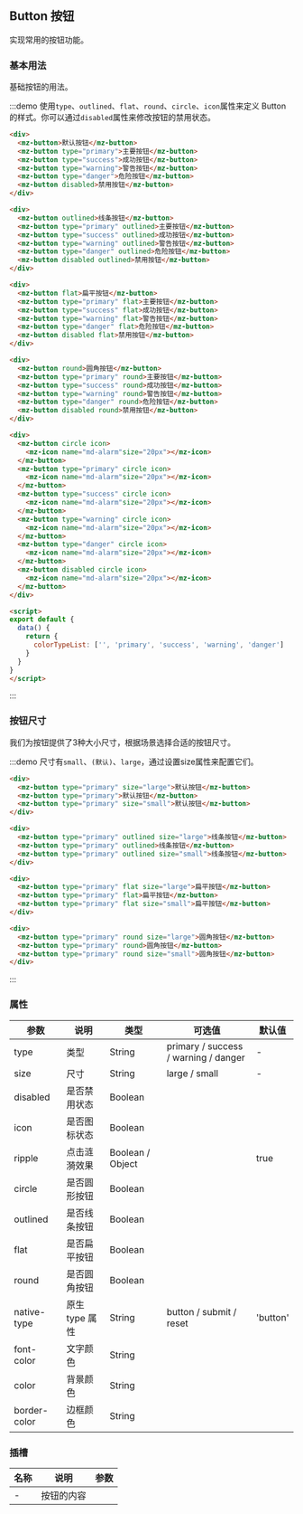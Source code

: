 ## Button 按钮

实现常用的按钮功能。

### 基本用法

基础按钮的用法。

:::demo 使用`type`、`outlined`、`flat`、`round`、`circle`、`icon`属性来定义 Button 的样式。你可以通过`disabled`属性来修改按钮的禁用状态。

```html
<div>
  <mz-button>默认按钮</mz-button>
  <mz-button type="primary">主要按钮</mz-button>
  <mz-button type="success">成功按钮</mz-button>
  <mz-button type="warning">警告按钮</mz-button>
  <mz-button type="danger">危险按钮</mz-button>
  <mz-button disabled>禁用按钮</mz-button>
</div>

<div>
  <mz-button outlined>线条按钮</mz-button>
  <mz-button type="primary" outlined>主要按钮</mz-button>
  <mz-button type="success" outlined>成功按钮</mz-button>
  <mz-button type="warning" outlined>警告按钮</mz-button>
  <mz-button type="danger" outlined>危险按钮</mz-button>
  <mz-button disabled outlined>禁用按钮</mz-button>
</div>

<div>
  <mz-button flat>扁平按钮</mz-button>
  <mz-button type="primary" flat>主要按钮</mz-button>
  <mz-button type="success" flat>成功按钮</mz-button>
  <mz-button type="warning" flat>警告按钮</mz-button>
  <mz-button type="danger" flat>危险按钮</mz-button>
  <mz-button disabled flat>禁用按钮</mz-button>
</div>

<div>
  <mz-button round>圆角按钮</mz-button>
  <mz-button type="primary" round>主要按钮</mz-button>
  <mz-button type="success" round>成功按钮</mz-button>
  <mz-button type="warning" round>警告按钮</mz-button>
  <mz-button type="danger" round>危险按钮</mz-button>
  <mz-button disabled round>禁用按钮</mz-button>
</div>

<div>
  <mz-button circle icon>
    <mz-icon name="md-alarm"size="20px"></mz-icon>
  </mz-button>
  <mz-button type="primary" circle icon>
    <mz-icon name="md-alarm"size="20px"></mz-icon>
  </mz-button>
  <mz-button type="success" circle icon>
    <mz-icon name="md-alarm"size="20px"></mz-icon>
  </mz-button>
  <mz-button type="warning" circle icon>
    <mz-icon name="md-alarm"size="20px"></mz-icon>
  </mz-button>
  <mz-button type="danger" circle icon>
    <mz-icon name="md-alarm"size="20px"></mz-icon>
  </mz-button>
  <mz-button disabled circle icon>
    <mz-icon name="md-alarm"size="20px"></mz-icon>
  </mz-button>
</div>

<script>
export default {
  data() {
    return {
      colorTypeList: ['', 'primary', 'success', 'warning', 'danger']
    }
  }
}
</script>
```
:::

### 按钮尺寸

我们为按钮提供了3种大小尺寸，根据场景选择合适的按钮尺寸。

:::demo 尺寸有`small`、`(默认)`、`large`，通过设置size属性来配置它们。
```html
<div>
  <mz-button type="primary" size="large">默认按钮</mz-button>
  <mz-button type="primary">默认按钮</mz-button>
  <mz-button type="primary" size="small">默认按钮</mz-button>
</div>

<div>
  <mz-button type="primary" outlined size="large">线条按钮</mz-button>
  <mz-button type="primary" outlined>线条按钮</mz-button>
  <mz-button type="primary" outlined size="small">线条按钮</mz-button>
</div>

<div>
  <mz-button type="primary" flat size="large">扁平按钮</mz-button>
  <mz-button type="primary" flat>扁平按钮</mz-button>
  <mz-button type="primary" flat size="small">扁平按钮</mz-button>
</div>

<div>
  <mz-button type="primary" round size="large">圆角按钮</mz-button>
  <mz-button type="primary" round>圆角按钮</mz-button>
  <mz-button type="primary" round size="small">圆角按钮</mz-button>
</div>
```
:::

### 属性

| 参数 | 说明 | 类型 | 可选值 |默认值|
| --- | --- | --- | --- |---|
| type | 类型 | String | primary / success / warning / danger | - |
| size | 尺寸 | String | large / small   | - |
| disabled | 是否禁用状态 | Boolean | | |
| icon | 是否图标状态	 | Boolean | | |
| ripple | 点击涟漪效果 | Boolean / Object | | true |
| circle | 是否圆形按钮	 | Boolean | | |
| outlined | 是否线条按钮	 | Boolean | | |
| flat | 是否扁平按钮	 | Boolean | | |
| round | 是否圆角按钮	 | Boolean | | |
| native-type | 原生 type 属性 | String | button / submit / reset | 'button' |
| font-color | 文字颜色 | String | | |
| color | 背景颜色 | String | | |
| border-color | 边框颜色 | String | | |

### 插槽

| 名称 | 说明 | 参数 |
| --- | --- | --- |
|-|按钮的内容||